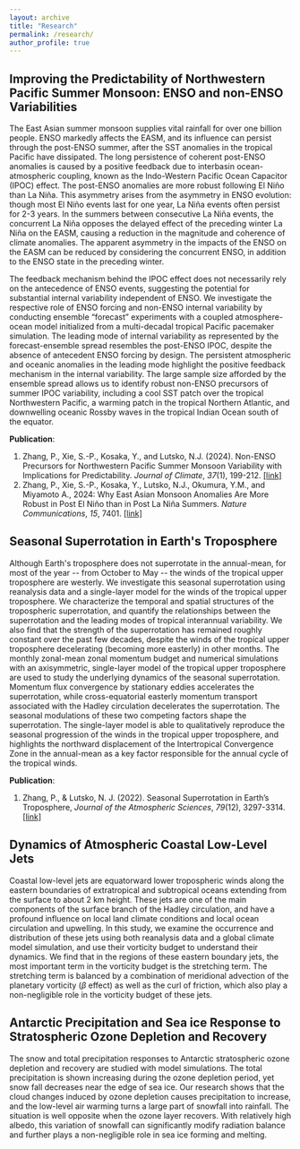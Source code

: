 ```yaml
---
layout: archive
title: "Research"
permalink: /research/
author_profile: true
---
```



## Improving the Predictability of Northwestern Pacific Summer Monsoon: ENSO and non-ENSO Variabilities

The East Asian summer monsoon supplies vital rainfall for over one billion people. ENSO markedly affects the EASM, and its influence can persist through the post-ENSO summer, after the SST anomalies in the tropical Pacific have dissipated. The long persistence of coherent post-ENSO anomalies is caused by a positive feedback due to interbasin ocean-atmospheric coupling, known as the Indo-Western Pacific Ocean Capacitor (IPOC) effect. The post-ENSO anomalies are more robust following El Niño than La Niña. This asymmetry arises from the asymmetry in ENSO evolution: though most El Niño events last for one year, La Niña events often persist for 2-3 years. In the summers between consecutive La Niña events, the concurrent La Niña opposes the delayed effect of the preceding winter La Niña on the EASM, causing a reduction in the magnitude and coherence of climate anomalies. The apparent asymmetry in the impacts of the ENSO on the EASM can be reduced by considering the concurrent ENSO, in addition to the ENSO state in the preceding winter.

The feedback mechanism behind the IPOC effect does not necessarily rely on the antecedence of ENSO events, suggesting the potential for substantial internal variability independent of ENSO. We investigate the respective role of ENSO forcing and non-ENSO internal variability by conducting ensemble “forecast” experiments with a coupled atmosphere-ocean model initialized from a multi-decadal tropical Pacific pacemaker simulation. The leading mode of internal variability as represented by the forecast-ensemble spread resembles the post-ENSO IPOC, despite the absence of antecedent ENSO forcing by design. The persistent atmospheric and oceanic anomalies in the leading mode highlight the positive feedback mechanism in the internal variability. The large sample size afforded by the ensemble spread allows us to identify robust non-ENSO precursors of summer IPOC variability, including a cool SST patch over the tropical Northwestern Pacific, a warming patch in the tropical Northern Atlantic, and downwelling oceanic Rossby waves in the tropical Indian Ocean south of the equator.

**Publication**: 
1. Zhang, P., Xie, S.-P., Kosaka, Y., and Lutsko, N.J. (2024). Non-ENSO Precursors for Northwestern Pacific Summer Monsoon Variability with Implications for Predictability. <i>Journal of Climate</i>, *37*(1), 199-212. [[link]](https://doi.org/10.1175/JCLI-D-23-0169.1)
2. Zhang, P., Xie, S.-P., Kosaka, Y., Lutsko, N.J., Okumura, Y.M., and Miyamoto A., 2024: Why East Asian Monsoon Anomalies Are More Robust in Post El Niño than in Post La Niña Summers. <i>Nature Communications</i>, *15*, 7401. [[link]](https://doi.org/10.1038/s41467-024-51885-7)


## Seasonal Superrotation in Earth's Troposphere

Although Earth's troposphere does not superrotate in the annual-mean, for most of the year -- from October to May -- the winds of the tropical upper troposphere are westerly. We investigate this seasonal superrotation using reanalysis data and a single-layer model for the winds of the tropical upper troposphere. We characterize the temporal and spatial structures of the tropospheric superrotation, and quantify the relationships between the superrotation and the leading modes of tropical interannual variability. We also find that the strength of the superrotation has remained roughly constant over the past few decades, despite the winds of the tropical upper troposphere decelerating (becoming more easterly) in other months. The monthly zonal-mean zonal momentum budget and numerical simulations with an axisymmetric, single-layer model of the tropical upper troposphere are used to study the underlying dynamics of the seasonal superrotation. Momentum flux convergence by stationary eddies accelerates the superrotation, while cross-equatorial easterly momentum transport associated with the Hadley circulation decelerates the superrotation. The seasonal modulations of these two competing factors shape the superrotation. The single-layer model is able to qualitatively reproduce the seasonal progression of the winds in the tropical upper troposphere, and highlights the northward displacement of the Intertropical Convergence Zone in the annual-mean as a key factor responsible for the annual cycle of the tropical winds.

**Publication**: 
1. Zhang, P., & Lutsko, N. J. (2022). Seasonal Superrotation in Earth’s Troposphere, <i>Journal of the Atmospheric Sciences</i>, *79*(12), 3297-3314. [[link]](https://doi.org/10.1175/JAS-D-22-0066.1)

## Dynamics of Atmospheric Coastal Low-Level Jets

Coastal low-level jets are equatorward lower tropospheric winds along the eastern boundaries of extratropical and subtropical oceans extending from the surface to about 2 km height. These jets are one of the main components of the surface branch of the Hadley circulation, and have a profound influence on local land climate conditions and local ocean circulation and upwelling. In this study, we examine the occurrence and distribution of these jets using both reanalysis data and a global climate model simulation, and use their vorticity budget to understand their dynamics. We find that in the regions of these eastern boundary jets, the most important term in the vorticity budget is the stretching term. The stretching term is balanced by a combination of meridional advection of the planetary vorticity ($\beta$ effect) as well as the curl of friction, which also play a non-negligible role in the vorticity budget of these jets.

## Antarctic Precipitation and Sea ice Response to Stratospheric Ozone Depletion and Recovery

The snow and total precipitation responses to Antarctic stratospheric ozone depletion and recovery are studied with model simulations. The total precipitation is shown increasing during the ozone depletion period, yet snow fall decreases near the edge of sea ice. Our research shows that the cloud changes induced by ozone depletion causes precipitation to increase, and the low-level air warming turns a large part of snowfall into rainfall. The situation is well opposite when the ozone layer recovers. With relatively high albedo, this variation of snowfall can significantly modify radiation balance and further plays a non-negligible role in sea ice forming and melting.